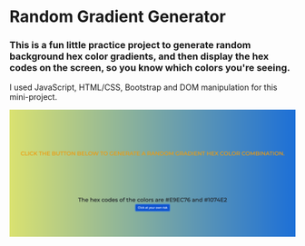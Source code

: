 # Random Gradient Generator

### This is a fun little practice project to generate random background hex color gradients, and then display the hex codes on the screen, so you know which colors you're seeing.

I used JavaScript, HTML/CSS, Bootstrap and DOM manipulation for this mini-project.

![gradient screenshot](gradient_screenshot.png)